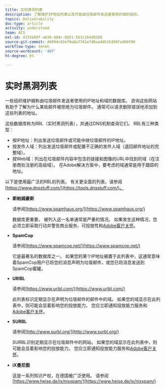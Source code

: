 ```yaml
---
title: 实时黑洞列表
description: 了解维护IP地址列表以及可能由垃圾邮件发送者使用的域的组织。
topics: Deliverability
doc-type: article
activity: understand
team: ACS
exl-id: 4155b89f-a636-404c-8951-563c1b4d0289
source-git-commit: d6094cd2ef0a8a7741e7d8aa4db15499fad08f90
workflow-type: tm+mt
source-wordcount: '407'
ht-degree: 6%

---
```


# 实时黑洞列表

一些组织维护据称由垃圾邮件发送者使用的IP地址和域的数据库。 咨询这些网站有助于了解为什么某些邮件被拒绝为垃圾邮件。 通常可以请求删除错误地添加到这些列表的地址。

这些数据库称为RBL（实时黑洞列表），并通过DNS机制查询它们。 RBL有三种类型：

* 按IP地址：列出发送垃圾邮件或可能中继垃圾邮件的IP地址。
* 按发件人域：列出发送垃圾邮件或配置不正确的发件人域（退回邮件地址的完整域）。
* 按Web域：列出在垃圾邮件内容中包含的链接和图像的URL中找到的域（在注册商处注册的高级域）。 在Adobe解决方案中，要考虑的域通常是用于跟踪的地址。

以下是使用最广泛的RBL的列表。 有关更全面的列表，请参阅[https://www.dnsstuff.com/](https://tools.dnsstuff.com/)。

* **斯帕姆豪斯**

   请参阅[https://www.spamhaus.org/](https://www.spamhaus.org/)

   数据库更重要。 被列入这一名单通常是严重的情况。 如果发生这种情况，您必须立即采取行动并警告商业服务、可投放性和[Adobe客户关怀](https://helpx.adobe.com/cn/enterprise/admin-guide.html/enterprise/using/support-for-experience-cloud.ug.html)。

* **SpamCop**

   请参阅[https://www.spamcop.net/](https://www.spamcop.net/)

   它是最著名的数据库之一。 如果您的某个IP地址被置于此列表中，这通常意味着SpamCop用户已将您的消息声明为垃圾邮件，或您已将消息发送到SpamCop蜜罐。

* **URIBL**

   请参阅[https://www.uribl.com/](https://www.uribl.com/)

   此列表标识定期显示在声明为垃圾邮件的邮件中的域。 如果您的域显示在此列表中，则可能会显着影响您的投放能力。 您应立即通知投放能力服务和[Adobe客户关怀](https://helpx.adobe.com/enterprise/admin-guide.html/enterprise/using/support-for-experience-cloud.ug.html)。

* **SURBL**

   请参阅[http://www.surbl.org/](http://www.surbl.org/)

   SURBL识别定期显示在垃圾邮件中的网站。 如果您的域显示在此列表中，则可能会显着影响您的投放能力。 您应立即通知投放能力服务和[Adobe客户关怀](https://helpx.adobe.com/enterprise/admin-guide.html/enterprise/using/support-for-experience-cloud.ug.html)。

* **iX曼尼图**

   这是一系列知识产权，在德国被广泛使用。 请参阅[https://www.heise.de/ix/nixspam/](https://www.heise.de/ix/nixspam/)

<!--* SORBS

  [https://www.nl.sorbs.net](https://www.nl.sorbs.net) compiles a list of IP addresses that are reputed to be dynamic IP address (i.e. attributed temporarily to ISP subscribers) or "open relay" addresses. Certain domains check whether the IP address of a sender is not listed on this site before accepting email. Checking the IP addresses on this site can prove useful.-->
